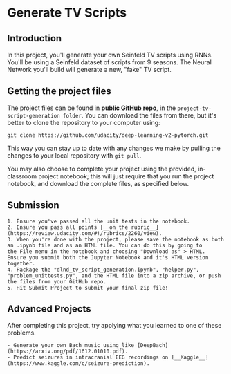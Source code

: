 # Generate TV Scripts

## Introduction

In this project, you'll generate your own Seinfeld TV scripts using RNNs. You'll be using a Seinfeld dataset of scripts from 9 seasons. The Neural Network you'll build will generate a new, "fake" TV script.

## Getting the project files
The project files can be found in [__public GitHub repo__](https://github.com/udacity/deep-learning-v2-pytorch), in the `project-tv-script-generation folder`. You can download the files from there, but it's better to clone the repository to your computer using:

```git clone https://github.com/udacity/deep-learning-v2-pytorch.git```

This way you can stay up to date with any changes we make by pulling the changes to your local repository with `git pull`.

You may also choose to complete your project using the provided, in-classroom project notebook; this will just require that you run the project notebook, and download the complete files, as specified below.

## Submission

    1. Ensure you've passed all the unit tests in the notebook.
    2. Ensure you pass all points [__on the rubric__](https://review.udacity.com/#!/rubrics/2260/view).
    3. When you're done with the project, please save the notebook as both an .ipynb file and as an HTML file. You can do this by going to        the File menu in the notebook and choosing "Download as" > HTML. Ensure you submit both the Jupyter Notebook and it's HTML version          together.
    4. Package the "dlnd_tv_script_generation.ipynb", "helper.py", "problem_unittests.py", and the HTML file into a zip archive, or push          the files from your GitHub repo.
    5. Hit Submit Project to submit your final zip file!
    
## Advanced Projects

After completing this project, try applying what you learned to one of these problems.

    - Generate your own Bach music using like [DeepBach](https://arxiv.org/pdf/1612.01010.pdf).
    - Predict seizures in intracranial EEG recordings on [__Kaggle__](https://www.kaggle.com/c/seizure-prediction).
